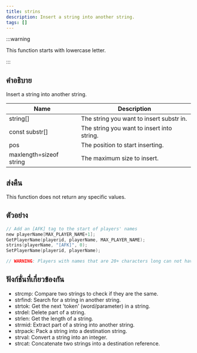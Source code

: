 ```yaml
---
title: strins
description: Insert a string into another string.
tags: []
---
```


:::warning

This function starts with lowercase letter.

:::

## คำอธิบาย

Insert a string into another string.

| Name                    | Description                                |
| ----------------------- | ------------------------------------------ |
| string[]                | The string you want to insert substr in.   |
| const substr[]          | The string you want to insert into string. |
| pos                     | The position to start inserting.           |
| maxlength=sizeof string | The maximum size to insert.                |

## ส่งคืน

This function does not return any specific values.

## ตัวอย่าง

```c
// Add an [AFK] tag to the start of players' names
new playerName[MAX_PLAYER_NAME+1];
GetPlayerName(playerid, playerName, MAX_PLAYER_NAME);
strins(playerName, "[AFK]", 0);
SetPlayerName(playerid, playerName);

// WARNING: Players with names that are 20+ characters long can not have an [AFK] tag, as that would make their name 25 characters long and the limit is 24.
```

## ฟังก์ชั่นที่เกี่ยวข้องกัน

- strcmp: Compare two strings to check if they are the same.
- strfind: Search for a string in another string.
- strtok: Get the next 'token' (word/parameter) in a string.
- strdel: Delete part of a string.
- strlen: Get the length of a string.
- strmid: Extract part of a string into another string.
- strpack: Pack a string into a destination string.
- strval: Convert a string into an integer.
- strcat: Concatenate two strings into a destination reference.
